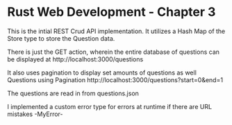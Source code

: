 # Rust Web Development - Chapter 3
This is the intial REST Crud API implementation.
It utilizes a Hash Map of the Store type to store the Question data.

There is just the GET action, wherein the entire database of questions can be displayed at
http://localhost:3000/questions

It also uses pagination to display set amounts of questions as well
Questions using Pagination
http://localhost:3000/questions?start=0&end=1

The questions are read in from questions.json

I implemented a custom error type for errors at runtime if there are URL mistakes
-MyError-